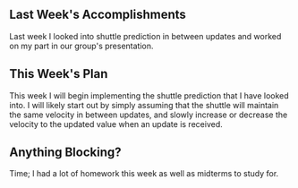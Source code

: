 ## Last Week's Accomplishments
Last week I looked into shuttle prediction in between updates and worked on my
part in our group's presentation.

## This Week's Plan
This week I will begin implementing the shuttle prediction that I have looked
into. I will likely start out by simply assuming that the shuttle will maintain
the same velocity in between updates, and slowly increase or decrease the
velocity to the updated value when an update is received.

## Anything Blocking?
Time; I had a lot of homework this week as well as midterms to study for.


